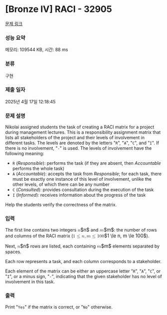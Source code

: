 # [Bronze IV] RACI - 32905 

[문제 링크](https://www.acmicpc.net/problem/32905) 

### 성능 요약

메모리: 109544 KB, 시간: 88 ms

### 분류

구현

### 제출 일자

2025년 4월 17일 12:18:45

### 문제 설명

<p>Nikolai assigned students the task of creating a RACI matrix for a project during management lectures. This is a responsibility assignment matrix that lists all stakeholders of the project and their levels of involvement in different tasks. The levels are denoted by the letters "<code>R</code>", "<code>A</code>", "<code>C</code>", and "<code>I</code>". If there is no involvement, "<code>-</code>" is used. The levels of involvement have the following meaning:</p>

<ul>
	<li><code>R</code> (<em>Responsible</em>): performs the task (if they are absent, then <em>Accountable</em> performs the whole task)</li>
	<li><code>A</code> (<em>Accountable</em>): accepts the task from <em>Responsible</em>; for each task, there must be exactly one instance of this level of involvement, unlike the other levels, of which there can be any number</li>
	<li><code>C</code> (<em>Consulted</em>): provides consultation during the execution of the task</li>
	<li><code>I</code> (<em>Informed</em>): receives information about the progress of the task</li>
</ul>

<p>Help the students verify the correctness of the matrix.</p>

### 입력 

 <p>The first line contains two integers <mjx-container class="MathJax" jax="CHTML" style="font-size: 109%; position: relative;"><mjx-math class="MJX-TEX" aria-hidden="true"><mjx-mi class="mjx-i"><mjx-c class="mjx-c1D45B TEX-I"></mjx-c></mjx-mi></mjx-math><mjx-assistive-mml unselectable="on" display="inline"><math xmlns="http://www.w3.org/1998/Math/MathML"><mi>n</mi></math></mjx-assistive-mml><span aria-hidden="true" class="no-mathjax mjx-copytext">$n$</span></mjx-container> and <mjx-container class="MathJax" jax="CHTML" style="font-size: 109%; position: relative;"><mjx-math class="MJX-TEX" aria-hidden="true"><mjx-mi class="mjx-i"><mjx-c class="mjx-c1D45A TEX-I"></mjx-c></mjx-mi></mjx-math><mjx-assistive-mml unselectable="on" display="inline"><math xmlns="http://www.w3.org/1998/Math/MathML"><mi>m</mi></math></mjx-assistive-mml><span aria-hidden="true" class="no-mathjax mjx-copytext">$m$</span></mjx-container>: the number of rows and columns of the RACI matrix (<mjx-container class="MathJax" jax="CHTML" style="font-size: 109%; position: relative;"><mjx-math class="MJX-TEX" aria-hidden="true"><mjx-mn class="mjx-n"><mjx-c class="mjx-c31"></mjx-c></mjx-mn><mjx-mo class="mjx-n" space="4"><mjx-c class="mjx-c2264"></mjx-c></mjx-mo><mjx-mi class="mjx-i" space="4"><mjx-c class="mjx-c1D45B TEX-I"></mjx-c></mjx-mi><mjx-mo class="mjx-n"><mjx-c class="mjx-c2C"></mjx-c></mjx-mo><mjx-mi class="mjx-i" space="2"><mjx-c class="mjx-c1D45A TEX-I"></mjx-c></mjx-mi><mjx-mo class="mjx-n" space="4"><mjx-c class="mjx-c2264"></mjx-c></mjx-mo><mjx-mn class="mjx-n" space="4"><mjx-c class="mjx-c31"></mjx-c><mjx-c class="mjx-c30"></mjx-c><mjx-c class="mjx-c30"></mjx-c></mjx-mn></mjx-math><mjx-assistive-mml unselectable="on" display="inline"><math xmlns="http://www.w3.org/1998/Math/MathML"><mn>1</mn><mo>≤</mo><mi>n</mi><mo>,</mo><mi>m</mi><mo>≤</mo><mn>100</mn></math></mjx-assistive-mml><span aria-hidden="true" class="no-mathjax mjx-copytext">$1 \le n, m \le 100$</span></mjx-container>).</p>

<p>Next, <mjx-container class="MathJax" jax="CHTML" style="font-size: 109%; position: relative;"><mjx-math class="MJX-TEX" aria-hidden="true"><mjx-mi class="mjx-i"><mjx-c class="mjx-c1D45B TEX-I"></mjx-c></mjx-mi></mjx-math><mjx-assistive-mml unselectable="on" display="inline"><math xmlns="http://www.w3.org/1998/Math/MathML"><mi>n</mi></math></mjx-assistive-mml><span aria-hidden="true" class="no-mathjax mjx-copytext">$n$</span></mjx-container> rows are listed, each containing <mjx-container class="MathJax" jax="CHTML" style="font-size: 109%; position: relative;"><mjx-math class="MJX-TEX" aria-hidden="true"><mjx-mi class="mjx-i"><mjx-c class="mjx-c1D45A TEX-I"></mjx-c></mjx-mi></mjx-math><mjx-assistive-mml unselectable="on" display="inline"><math xmlns="http://www.w3.org/1998/Math/MathML"><mi>m</mi></math></mjx-assistive-mml><span aria-hidden="true" class="no-mathjax mjx-copytext">$m$</span></mjx-container> elements separated by spaces.</p>

<p>Each row represents a task, and each column corresponds to a stakeholder.</p>

<p>Each element of the matrix can be either an uppercase letter "<code>R</code>", "<code>A</code>", "<code>C</code>", or "<code>I</code>", or a minus sign, "<code>-</code>", indicating that the given stakeholder has no level of involvement in this task.</p>

### 출력 

 <p>Print "<code>Yes</code>" if the matrix is correct, or "<code>No</code>" otherwise.</p>

